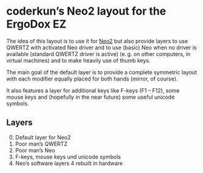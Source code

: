 # coderkun’s Neo2 layout for the ErgoDox EZ

The idea of this layout is to use it for [Neo2](http://www.neo-layout.org) but also provide layers to use QWERTZ with activated Neo driver and to use (basic) Neo when no driver is available (standard QWERTZ driver is active) (e. g. on other computers, in virtual machines) and to make heavily use of thumb keys.

The main goal of the default layer is to provide a complete symmetric layout with each modifier equally placed for both hands (mirror, of course).

It also features a layer for additional keys like F-keys (F1 – F12), some mouse keys and (hopefully in the near future) some useful unicode symbols.


## Layers

0. Default layer for Neo2
1. Poor man’s QWERTZ
2. Poor man’s Neo
3. F-keys, mouse keys und unicode symbols
4. Neo’s software layers 4 rebuilt in hardware
